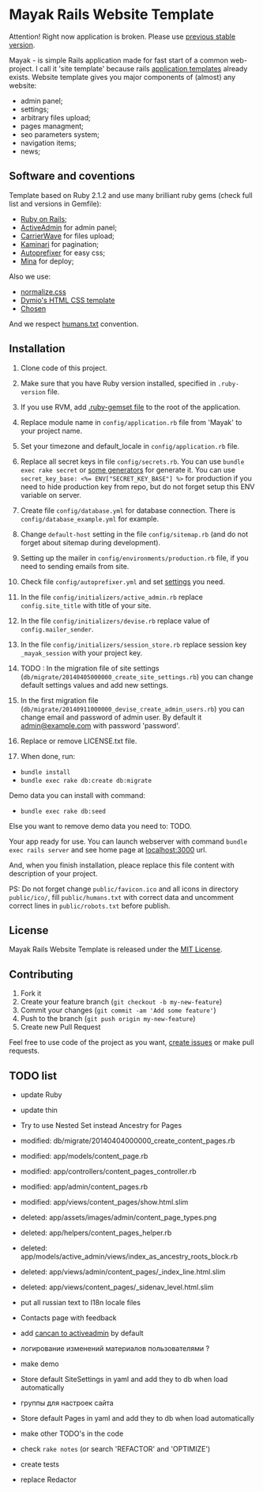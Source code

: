 Mayak Rails Website Template
============================

Attention! Right now application is broken. Please use [previous stable version](https://github.com/dymio/mayak/tree/version_zero_dot_six).

Mayak - is simple Rails application made for fast start of a common web-project. I call it 'site template' because rails [application templates](http://guides.rubyonrails.org/rails_application_templates.html) already exists. Website template gives you major components of (almost) any website:

* admin panel;
* settings;
* arbitrary files upload;
* pages managment;
* seo parameters system;
* navigation items;
* news;


Software and coventions
-----------------------

Template based on Ruby 2.1.2 and use many brilliant ruby gems (check full list and versions in Gemfile):

* [Ruby on Rails](http://rubyonrails.org/);
* [ActiveAdmin](http://activeadmin.info/) for admin panel;
* [CarrierWave](https://github.com/carrierwaveuploader/carrierwave) for files upload;
* [Kaminari](https://github.com/amatsuda/kaminari) for pagination;
* [Autoprefixer](https://github.com/postcss/autoprefixer) for easy css;
* [Mina](http://nadarei.co/mina/) for deploy;

Also we use:

* [normalize.css](http://necolas.github.io/normalize.css/)
* [Dymio's HTML CSS template](https://github.com/dymio/html-css-template)
* [Chosen](http://harvesthq.github.io/chosen/)

And we respect [humans.txt](http://humanstxt.org/) convention.


Installation
------------

1. Clone code of this project.

2. Make sure that you have Ruby version installed, specified in `.ruby-version` file.

3. If you use RVM, add [.ruby-gemset file](http://stackoverflow.com/questions/15708916/use-rvmrc-or-ruby-version-file-to-set-a-project-gemset-with-rvm) to the root of the application.

4. Replace module name in `config/application.rb` file from 'Mayak' to your project name.

5. Set your timezone and default_locale in `config/application.rb` file.

6. Replace all secret keys in file `config/secrets.rb`. You can use `bundle exec rake secret` or [some generators](http://www.andrewscompanies.com/tools/wep.asp) for generate it. You can use `secret_key_base: <%= ENV["SECRET_KEY_BASE"] %>` for production if you need to hide production key from repo, but do not forget setup this ENV variable on server.

7. Create file `config/database.yml` for database connection. There is `config/database_example.yml` for example.

8. Change `default-host` setting in the file `config/sitemap.rb` (and do not forget about sitemap during development).

9. Setting up the mailer in `config/environments/production.rb` file, if you need to sending emails from site.

10. Check file `config/autoprefixer.yml` and set [settings](github.com/postcss/autoprefixer#browsers) you need.

11. In the file `config/initializers/active_admin.rb` replace `config.site_title` with title of your site.

12. In the file `config/initializers/devise.rb` replace value of `config.mailer_sender`.

13. In the file `config/initializers/session_store.rb` replace session key `_mayak_session` with your project key.

14. TODO : In the migration file of site settings (`db/migrate/20140405000000_create_site_settings.rb`) you can change default settings values and add new settings.

15. In the first migration file (`db/migrate/20140911000000_devise_create_admin_users.rb`) you can change email and password of admin user. By default it admin@example.com with password 'password'.

16. Replace or remove LICENSE.txt file.

17. When done, run:

  - `bundle install`
  - `bundle exec rake db:create db:migrate`

Demo data you can install with command:

  - `bundle exec rake db:seed`

Else you want to remove demo data you need to: TODO.

Your app ready for use. You can launch webserver with command `bundle exec rails server` and see home page at [localhost:3000](http://localhost:3000/) url.

And, when you finish installation, pleace replace this file content with description of your project.

PS: Do not forget change `public/favicon.ico` and all icons in directory `public/ico/`, fill `public/humans.txt` with correct data and uncomment correct lines in `public/robots.txt` before publish.


License
-------
Mayak Rails Website Template is released under the [MIT License](LICENSE.txt).


Contributing
------------

1. Fork it
2. Create your feature branch (`git checkout -b my-new-feature`)
3. Commit your changes (`git commit -am 'Add some feature'`)
4. Push to the branch (`git push origin my-new-feature`)
5. Create new Pull Request


Feel free to use code of the project as you want, [create issues](https://github.com/dymio/mayak/issues) or make pull requests.




TODO list
---------

- update Ruby
- update thin

- Try to use Nested Set instead Ancestry for Pages
- modified:   db/migrate/20140404000000_create_content_pages.rb
- modified:   app/models/content_page.rb
- modified:   app/controllers/content_pages_controller.rb
- modified:   app/admin/content_pages.rb
- modified:   app/views/content_pages/show.html.slim
- deleted:    app/assets/images/admin/content_page_types.png
- deleted:    app/helpers/content_pages_helper.rb
- deleted:    app/models/active_admin/views/index_as_ancestry_roots_block.rb
- deleted:    app/views/admin/content_pages/_index_line.html.slim
- deleted:    app/views/content_pages/_sidenav_level.html.slim

- put all russian text to I18n locale files

- Contacts page with feedback

- add [cancan to activeadmin](https://github.com/activeadmin/activeadmin/blob/master/docs/13-authorization-adapter.md) by default
- логирование изменений материалов пользователями ?

- make demo

- Store default SiteSettings in yaml and add they to db when load automatically
- группы для настроек сайта
- Store default Pages in yaml and add they to db when load automatically

- make other TODO's in the code

- check `rake notes` (or search 'REFACTOR' and 'OPTIMIZE')

- create tests

- replace Redactor
